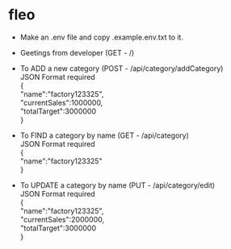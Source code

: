 # fleo

- Make an .env file and copy .example.env.txt to it.

- Geetings from developer (GET - /)

- To ADD a new category (POST - /api/category/addCategory) <br>
  JSON Format required <br>
  { <br>
  "name":"factory123325",<br>
  "currentSales":1000000,<br>
  "totalTarget":3000000<br>
  }

- To FIND a category by name (GET - /api/category) <br>
  JSON Format required <br>
  { <br>
  "name":"factory123325"<br>
  }

- To UPDATE a category by name (PUT - /api/category/edit) <br>
  JSON Format required <br>
  { <br>
  "name":"factory123325",<br>
  "currentSales":2000000,<br>
  "totalTarget":3000000<br>
  }

